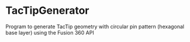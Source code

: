 # TacTipGenerator
Program to generate TacTip geometry with circular pin pattern (hexagonal base layer) using the Fusion 360 API

